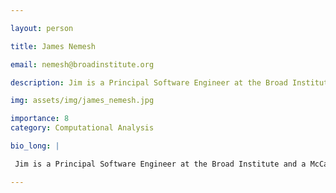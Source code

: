 ```yaml
---

layout: person

title: James Nemesh

email: nemesh@broadinstitute.org

description: Jim is a Principal Software Engineer at the Broad Institute and a McCarroll Lab member.  Jim develops new methods to analyze scRNASeq data and assists in workflow/QC design of scRNASeq datasets for ...

img: assets/img/james_nemesh.jpg

importance: 8
category: Computational Analysis

bio_long: |

 Jim is a Principal Software Engineer at the Broad Institute and a McCarroll Lab member.  Jim develops new methods to analyze scRNASeq data and assists in workflow/QC design of scRNASeq datasets for large projects.  His previous work includes the development of the Drop-Seq software toolkit that processes data from raw reads to expression matrixes, as well as tools to demultiplex cellular villages (Dropulation) and infer donor proportions in low coverage DNA sequencing (Census).

---
```


